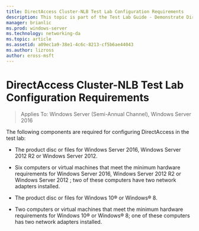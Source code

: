 ```yaml
---
title: DirectAccess Cluster-NLB Test Lab Configuration Requirements
description: This topic is part of the Test Lab Guide - Demonstrate DirectAccess in a Cluster with Windows NLB for Windows Server 2016
manager: brianlic
ms.prod: windows-server
ms.technology: networking-da
ms.topic: article
ms.assetid: a09ec1a9-38e1-4c6c-8213-cf5b6ae44043
ms.author: lizross
author: eross-msft
---
```

# DirectAccess Cluster-NLB Test Lab Configuration Requirements

>Applies To: Windows Server (Semi-Annual Channel), Windows Server 2016

The following components are required for configuring DirectAccess in the test lab:  
  
-   The product disc or files for  Windows Server 2016, Windows Server 2012 R2 or Windows Server 2012.  
  
-   Six computers or virtual machines that meet the minimum hardware requirements for  Windows Server 2016,  Windows Server 2012 R2  or  Windows Server 2012 ; two of these computers have two network adapters installed.  
  
-   The product disc or files for Windows 10&reg; or Windows&reg; 8.  
  
-   Two computers or virtual machines that meet the minimum hardware requirements for Windows 10&reg; or Windows&reg; 8; one of these computers has two network adapters installed.